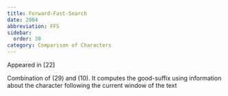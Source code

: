 ```yaml
---
title: Forward-Fast-Search
date: 2004
abbreviation: FFS
sidebar:
  order: 30
category: Comparison of Characters
---
```


Appeared in [22]

Combination of (29) and (10). It computes the good-suffix using information about the character following the current window of the text
